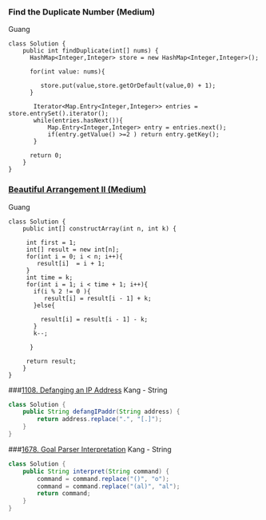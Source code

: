 ### Find the Duplicate Number (Medium)
Guang

```
class Solution {
    public int findDuplicate(int[] nums) {
      HashMap<Integer,Integer> store = new HashMap<Integer,Integer>();
        
      for(int value: nums){
          
         store.put(value,store.getOrDefault(value,0) + 1); 
      }
        
       Iterator<Map.Entry<Integer,Integer>> entries = store.entrySet().iterator();
       while(entries.hasNext()){
           Map.Entry<Integer,Integer> entry = entries.next();
           if(entry.getValue() >=2 ) return entry.getKey();
       }
      
      return 0;  
    }
}
```
### [Beautiful Arrangement II (Medium)](https://leetcode.com/problems/beautiful-arrangement-ii/description/)
Guang 
```
class Solution {
    public int[] constructArray(int n, int k) {
      
     int first = 1;
     int[] result = new int[n]; 
     for(int i = 0; i < n; i++){
        result[i]  = i + 1;          
     }
     int time = k;
     for(int i = 1; i < time + 1; i++){
       if(i % 2 != 0 ){
          result[i] = result[i - 1] + k;
       }else{
           
         result[i] = result[i - 1] - k;
       }         
       k--;  
         
      }   
  
     return result;   
    }
}
```
###[1108. Defanging an IP Address](https://leetcode.com/problems/defanging-an-ip-address/)
Kang - String
```java
class Solution {
    public String defangIPaddr(String address) {
        return address.replace(".", "[.]");
    }
}
```

###[1678. Goal Parser Interpretation](https://leetcode.com/problems/goal-parser-interpretation/)
Kang - String
```java
class Solution {
    public String interpret(String command) {
        command = command.replace("()", "o");
        command = command.replace("(al)", "al");
        return command;
    }
}
```
